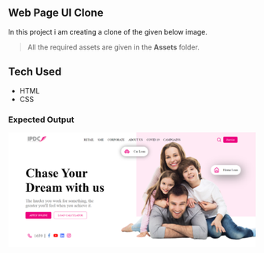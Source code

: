 ## Web Page UI Clone

In this project i am creating a clone of the given below image.

> All the required assets are given in the **Assets** folder.

## Tech Used

- HTML
- CSS

### Expected Output

![output image](output/webPageOutput.png)
